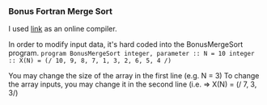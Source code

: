 ### Bonus Fortran Merge Sort

I used [link](https://www.jdoodle.com/execute-fortran-online/) as an online compiler.

In order to modify input data, it's hard coded into the BonusMergeSort program.
`program BonusMergeSort
        integer, parameter :: N = 10
        integer :: X(N) = (/ 10, 9, 8, 7, 1, 3, 2, 6, 5, 4 /)`
        
You may change the size of the array in the first line (e.g. N = 3)
To change the array inputs, you may change it in the second line (i.e. => X(N) = (/ 7, 3, 3/)
